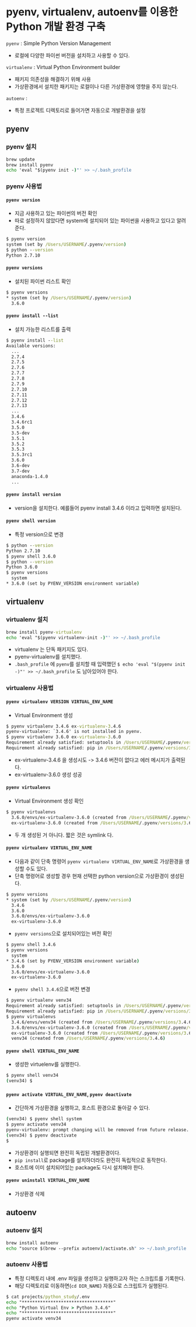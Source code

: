 # pyenv, virtualenv, autoenv를 이용한 Python 개발 환경 구축

`pyenv` : Simple Python Version Management

- 로컬에 다양한 파이썬 버전을 설치하고 사용할 수 있다.

`virtualenv` : Virtual Python Environment builder

- 패키지 의존성을 해결하기 위해 사용
- 가상환경에서 설치한 패키지는 로컬이나 다른 가상환경에 영향을 주지 않는다.

`autoenv` :

- 특정 프로젝트 디렉토리로 들어가면 자동으로 개발환경을 설정

## pyenv

### pyenv 설치

```cmd
brew update
brew install pyenv
echo 'eval "$(pyenv init -)"' >> ~/.bash_profile
```

### pyenv 사용법

#### `pyenv version`

- 지금 사용하고 있는 파이썬의 버전 확인
- 따로 설정하지 않았다면 system에 설치되어 있는 파이썬을 사용하고 있다고 알려준다.

```cmd
$ pyenv version
system (set by /Users/USERNAME/.pyenv/version)
$ python --version
Python 2.7.10
```

#### `pyenv versions`

- 설치된 파이썬 리스트 확인

```cmd
$ pyenv versions
* system (set by /Users/USERNAME/.pyenv/version)
  3.6.0
```

#### `pyenv install --list`

- 설치 가능한 리스트를 출력

```cmd
$ pyenv install --list
Available versions:
  ...
  2.7.4
  2.7.5
  2.7.6
  2.7.7
  2.7.8
  2.7.9
  2.7.10
  2.7.11
  2.7.12
  2.7.13
  ...
  3.4.6
  3.4.6rc1
  3.5.0
  3.5-dev
  3.5.1
  3.5.2
  3.5.3
  3.5.3rc1
  3.6.0
  3.6-dev
  3.7-dev
  anaconda-1.4.0
  ...
```

#### `pyenv install version`

- version을 설치한다. 예를들어 pyenv install 3.4.6 이라고 입력하면 설치된다.

#### `pyenv shell version`

- 특정 version으로 변경

```cmd
$ python --version
Python 2.7.10
$ pyenv shell 3.6.0
$ python --version
Python 3.6.0
$ pyenv versions
  system
* 3.6.0 (set by PYENV_VERSION environment variable)
```

## virtualenv

### virtualenv 설치

```cmd
brew install pyenv-virtualenv
echo 'eval "$(pyenv virtualenv-init -)"' >> ~/.bash_profile
```

- virtualenv 는 단독 패키지도 있다.
- pyenv-virtualenv를 설치했다.
- `.bash_profile` 에 `pyenv`를 설치할 때 입력했던 `$ echo 'eval "$(pyenv init -)"' >> ~/.bash_profile` 도 남아있어야 한다.

### virtualenv 사용법

#### `pyenv virtualenv VERSION VIRTUAL_ENV_NAME`

- Virtual Environment 생성

```cmd
$ pyenv virtualenv 3.4.6 ex-virtualenv-3.4.6
pyenv-virtualenv: `3.4.6' is not installed in pyenv.
$ pyenv virtualenv 3.6.0 ex-virtualenv-3.6.0
Requirement already satisfied: setuptools in /Users/USERNAME/.pyenv/versions/3.6.0/envs/ex-virtualenv-3.6.0/lib/python3.6/site-packages
Requirement already satisfied: pip in /Users/USERNAME/.pyenv/versions/3.6.0/envs/ex-virtualenv-3.6.0/lib/python3.6/site-packages
```

- ex-virtualenv-3.4.6 을 생성시도 -> 3.4.6 버전이 없다고 에러 메시지가 출력된다.
- ex-virtualenv-3.6.0 생성 성공

#### `pyenv virtualenvs`

- Virtual Environment 생성 확인

```cmd
$ pyenv virtualenvs
  3.6.0/envs/ex-virtualenv-3.6.0 (created from /Users/USERNAME/.pyenv/versions/3.6.0)
  ex-virtualenv-3.6.0 (created from /Users/USERNAME/.pyenv/versions/3.6.0)
```

- 두 개 생성된 거 아니다. 짧은 것은 symlink 다.

#### `pyenv virtualenv VIRTUAL_ENV_NAME`

- 다음과 같이 단축 명령어 `pyenv virtualenv VIRTUAL_ENV_NAME`로 가상환경을 생성할 수도 있다.
- 단축 명령어로 생성할 경우 현재 선택한 python version으로 가상환경이 생성된다.

```cmd
$ pyenv versions
* system (set by /Users/USERNAME/.pyenv/version)
  3.4.6
  3.6.0
  3.6.0/envs/ex-virtualenv-3.6.0
  ex-virtualenv-3.6.0
```

- `pyenv versions`으로 설치되어있는 버전 확인

```cmd
$ pyenv shell 3.4.6
$ pyenv versions
  system
* 3.4.6 (set by PYENV_VERSION environment variable)
  3.6.0
  3.6.0/envs/ex-virtualenv-3.6.0
  ex-virtualenv-3.6.0
```

- `pyenv shell 3.4.6`으로 버전 변경

```cmd
$ pyenv virtualenv venv34
Requirement already satisfied: setuptools in /Users/USERNAME/.pyenv/versions/3.4.6/envs/venv34/lib/python3.4/site-packages
Requirement already satisfied: pip in /Users/USERNAME/.pyenv/versions/3.4.6/envs/venv34/lib/python3.4/site-packages
$ pyenv virtualenvs
  3.4.6/envs/venv34 (created from /Users/USERNAME/.pyenv/versions/3.4.6)
  3.6.0/envs/ex-virtualenv-3.6.0 (created from /Users/USERNAME/.pyenv/versions/3.6.0)
  ex-virtualenv-3.6.0 (created from /Users/USERNAME/.pyenv/versions/3.6.0)
  venv34 (created from /Users/USERNAME/.pyenv/versions/3.4.6)
```

#### `pyenv shell VIRTUAL_ENV_NAME`

- 생성한 virtuelenv를 실행한다.

```cmd
$ pyenv shell venv34
(venv34) $
```

#### `pyenv activate VIRTUAL_ENV_NAME`, `pyenv deactivate`

- 간단하게 가상환경을 실행하고, 호스트 환경으로 돌아갈 수 있다.

```cmd
(venv34) $ pyenv shell system
$ pyenv activate venv34
pyenv-virtualenv: prompt changing will be removed from future release. configure `export PYENV_VIRTUALENV_DISABLE_PROMPT=1' to simulate the behavior.
(venv34) $ pyenv deactivate
$
```

- 가상환경이 실행되면 완전히 독립된 개발환경이다.
- `pip install`로 package를 설치하더라도 완전히 독립적으로 동작한다.
- 호스트에 이미 설치되어있는 package도 다시 설치해야 한다.

#### `pyenv uninstall VIRTUAL_ENV_NAME`

- 가상환경 삭제

## autoenv

### autoenv 설치

```cmd
brew install autoenv
echo "source $(brew --prefix autoenv)/activate.sh" >> ~/.bash_profile
```

### autoenv 사용법

- 특정 디렉토리 내에 .env 파일을 생성하고 실행하고자 하는 스크립트를 기록한다.
- 해당 디렉토리로 이동하면(`cd DIR_NAME`) 자동으로 스크립트가 실행된다.

```cmd
$ cat projects/python_study/.env
echo "***********************************"
echo "Python Virtual Env > Python 3.4.6"
echo "***********************************"
pyenv activate venv34
```
